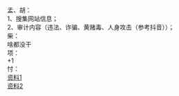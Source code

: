 孟、胡：<br>
1、搜集网站信息；<br>
2、审计内容（违法、诈骗、黄赌毒、人身攻击（参考抖音））；<br>
柴：<br>
啥都没干<br>
项：<br>
+1<br>
忖：<br>
[资料1](https://zhuanlan.zhihu.com/p/70246657)<br>
[资料2](https://github.com/athena-team/athena)<br>